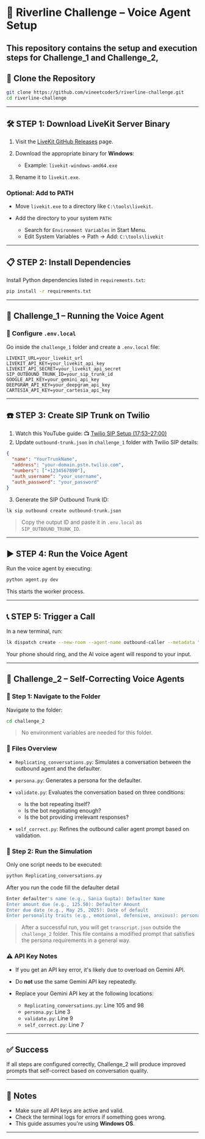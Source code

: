 # 🚀 Riverline Challenge – Voice Agent Setup

This repository contains the setup and execution steps for **Challenge\_1** and **Challenge\_2**, 
---

## 📆 Clone the Repository

```bash
git clone https://github.com/vineetcoder5/riverline-challenge.git
cd riverline-challenge
```

---

## 🛠️ STEP 1: Download LiveKit Server Binary

1. Visit the [LiveKit GitHub Releases](https://github.com/livekit/livekit-server/releases) page.
2. Download the appropriate binary for **Windows**:

   * Example: `livekit-windows-amd64.exe`
3. Rename it to `livekit.exe`.

### Optional: Add to PATH

* Move `livekit.exe` to a directory like `C:\tools\livekit`.
* Add the directory to your system `PATH`:

  * Search for `Environment Variables` in Start Menu.
  * Edit System Variables → Path → Add: `C:\tools\livekit`

---

## 📋 STEP 2: Install Dependencies

Install Python dependencies listed in `requirements.txt`:

```bash
pip install -r requirements.txt
```

---

## 🎯 Challenge\_1 – Running the Voice Agent

### 🔧 Configure `.env.local`

Go inside the `challenge_1` folder and create a `.env.local` file:

```env
LIVEKIT_URL=your_livekit_url
LIVEKIT_API_KEY=your_livekit_api_key
LIVEKIT_API_SECRET=your_livekit_api_secret
SIP_OUTBOUND_TRUNK_ID=your_sip_trunk_id
GOOGLE_API_KEY=your_gemini_api_key
DEEPGRAM_API_KEY=your_deepgram_api_key
CARTESIA_API_KEY=your_cartesia_api_key
```

---

## ☎️ STEP 3: Create SIP Trunk on Twilio

1. Watch this YouTube guide:
   📺 [Twilio SIP Setup (17:53–27:00)](https://www.youtube.com/watch?v=1PA1QoRhddw&t=1073s)
2. Update `outbound-trunk.json` in `challenge_1` folder with Twilio SIP details:

```json
{
  "name": "YourTrunkName",
  "address": "your-domain.pstn.twilio.com",
  "numbers": ["+1234567890"],
  "auth_username": "your_username",
  "auth_password": "your_password"
}
```

3. Generate the SIP Outbound Trunk ID:

```bash
lk sip outbound create outbound-trunk.json
```

> Copy the output ID and paste it in `.env.local` as `SIP_OUTBOUND_TRUNK_ID`.

---

## ▶️ STEP 4: Run the Voice Agent

Run the voice agent by executing:

```bash
python agent.py dev
```

This starts the worker process.

---

## 📞 STEP 5: Trigger a Call

In a new terminal, run:

```bash
lk dispatch create --new-room --agent-name outbound-caller --metadata "{\"phone_number\": \"+YourPhoneNumber\"}"
```

Your phone should ring, and the AI voice agent will respond to your input.

---

## 🔄 Challenge\_2 – Self-Correcting Voice Agents

### 🔧 Step 1: Navigate to the Folder

Navigate to the folder:

```bash
cd challenge_2
```

> No environment variables are needed for this folder.

### 📂 Files Overview

* `Replicating_conversations.py`: Simulates a conversation between the outbound agent and the defaulter.
* `persona.py`: Generates a persona for the defaulter.
* `validate.py`: Evaluates the conversation based on three conditions:

  * Is the bot repeating itself?
  * Is the bot negotiating enough?
  * Is the bot providing irrelevant responses?
* `self_correct.py`: Refines the outbound caller agent prompt based on validation.

### 📅 Step 2: Run the Simulation

Only one script needs to be executed:

```bash
python Replicating_conversations.py
```

After you run the code fill the defaulter detail

```bash
Enter defaulter's name (e.g., Sania Gupta): Defaulter Name
Enter amount due (e.g., 125.50): Defaulter Amount
Enter due date (e.g., May 25, 2025): Date of default
Enter personality traits (e.g., emotional, defensive, anxious): personality traits of the defaulter
```

> After a successful run, you will get `transcript.json` outside the `challenge_2` folder. This file contains a modified prompt that satisfies the persona requirements in a general way.

### ⚠️ API Key Notes

* If you get an API key error, it's likely due to overload on Gemini API.
* Do **not** use the same Gemini API key repeatedly.
* Replace your Gemini API key at the following locations:

  * `Replicating_conversations.py`: Line 105 and 98
  * `persona.py`: Line 3
  * `validate.py`: Line 9
  * `self_correct.py`: Line 7

---

## ✅ Success

If all steps are configured correctly, Challenge\_2 will produce improved prompts that self-correct based on conversation quality.

---

## 📌 Notes

* Make sure all API keys are active and valid.
* Check the terminal logs for errors if something goes wrong.
* This guide assumes you're using **Windows OS**.

---
